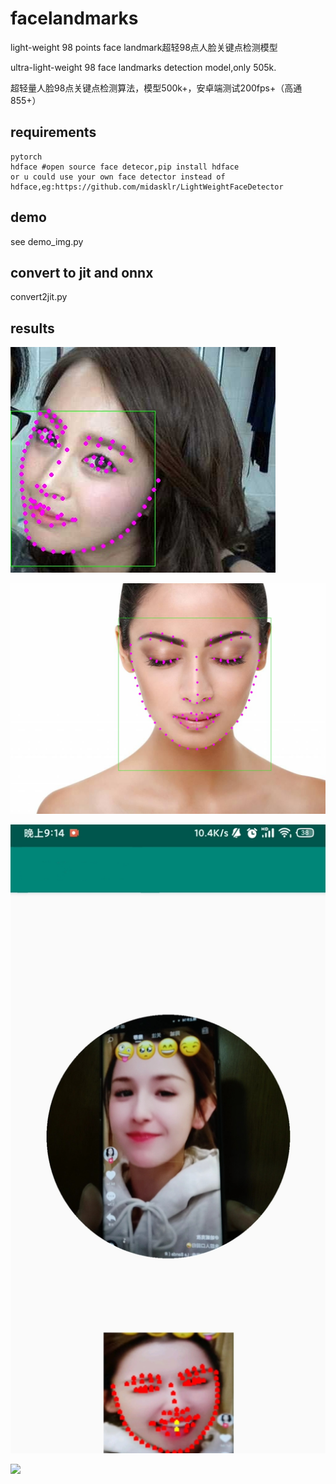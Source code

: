 # facelandmarks
light-weight 98 points face landmark超轻98点人脸关键点检测模型

ultra-light-weight 98 face landmarks detection model,only 505k.

超轻量人脸98点关键点检测算法，模型500k+，安卓端测试200fps+（高通855+）

## requirements

```
pytorch
hdface #open source face detecor,pip install hdface
or u could use your own face detector instead of hdface,eg:https://github.com/midasklr/LightWeightFaceDetector
```



## demo

see demo_img.py

## convert to jit and onnx

convert2jit.py

## results

![](demo/3df140fdc13254b57759ebafd7a717dd.jpg)

![](demo/c5e1b851f8ed03f66f39c64f65b69fc1.jpeg)

![](demo/lADPDiQ3Nb9HjsLNCFDNBCw_1068_2128.jpg)

![](demo/lAHPDg7mPeKex4_NAoDNAWg_360_640.gif)